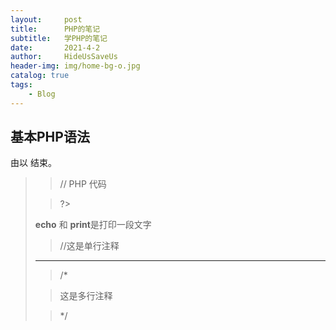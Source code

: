 ```yaml
---
layout:     post
title:      PHP的笔记
subtitle:   学PHP的笔记
date:       2021-4-2
author:     HideUsSaveUs
header-img: img/home-bg-o.jpg
catalog: true
tags:
    - Blog
---
```


## 基本PHP语法

由以 <?php 开始，以 ?> 结束。
><?php

>// PHP 代码

>?>

**echo** 和 **print**是打印一段文字

>//这是单行注释

* * *

>/*

>这是多行注释

>*/